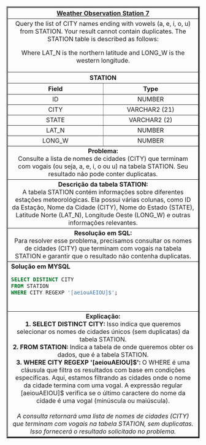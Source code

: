 <table width="100%" border="3" cellspacing="0" cellpadding="8">
  <tr>
    <th colspan="2"><a href="https://www.hackerrank.com/challenges/weather-observation-station-7/">Weather Observation Station 7</a></th>
  </tr>
  
  <tr>
    <td colspan="2" align="center">Query the list of CITY names ending with vowels (a, e, i, o, u) from STATION. Your result cannot contain duplicates.
The STATION table is described as follows:

Where LAT_N is the northern latitude and LONG_W is the western longitude.<br>
  </td>
  </tr>
  
  <tr>
    <th colspan="2">STATION</th>
  </tr>
  
  <tr>
    <th width="50%" align="center">Field</th>
    <th width="50%" align="center">Type</th>
  </tr>
  
  <tr>
    <td width="50%" align="center">ID</td>
    <td width="50%" align="center">NUMBER</td>
  </tr>
  
  <tr>
    <td width="50%" align="center">CITY</td>
    <td width="50%" align="center">VARCHAR2 (21)</td>
  </tr>
  
  <tr>
    <td width="50%" align="center">STATE</td>
    <td width="50%" align="center">VARCHAR2 (2)</td>
  </tr>
  
  <tr>
    <td width="50%" align="center">LAT_N</td>
    <td width="50%" align="center">NUMBER</td>
  </tr>
  
  <tr>
    <td width="50%" align="center">LONG_W</td>
    <td width="50%" align="center">NUMBER</td>
  </tr>
  
  <tr>
    <td colspan="2"  align="center"><b>Problema:</b><br>Consulte a lista de nomes de cidades (CITY) que terminam com vogais (ou seja, a, e, i, o ou u) na tabela STATION. Seu resultado não pode conter duplicatas.</td>
  </tr>
  
  <tr>
    <td colspan="2"  align="center"><b>Descrição da tabela STATION:</b><br>A tabela STATION contém informações sobre diferentes estações meteorológicas. Ela possui várias colunas, como ID da Estação, Nome da Cidade (CITY), Nome do Estado (STATE), Latitude Norte (LAT_N), Longitude Oeste (LONG_W) e outras informações relevantes.</td>
  </tr>
  
  <tr>
    <td colspan="2"  align="center"><b>Resolução em SQL:</b><br>Para resolver esse problema, precisamos consultar os nomes de cidades (CITY) que terminam com vogais na tabela STATION e garantir que o resultado não contenha duplicatas.</td>
  </tr>
  
  <tr>
    <td colspan="2"  align="left">
      <b>Solução em MYSQL</b><br>
      
```sql
SELECT DISTINCT CITY
FROM STATION
WHERE CITY REGEXP '[aeiouAEIOU]$';
```
<br>
</td>
  </tr>
  
<tr>
  <td colspan="2"  align="center">
      <b>Explicação:</b><br>
<b>1. SELECT DISTINCT CITY:</b> Isso indica que queremos selecionar os nomes de cidades únicos (sem duplicatas) da tabela STATION.<br>
<b>2. FROM STATION:</b> Indica a tabela de onde queremos obter os dados, que é a tabela STATION.<br>
<b>3. WHERE CITY REGEXP '[aeiouAEIOU]$':</b> O WHERE é uma cláusula que filtra os resultados com base em condições específicas. Aqui, estamos filtrando as cidades onde o nome da cidade termina com uma vogal. A expressão regular [aeiouAEIOU]$ verifica se o último caractere do nome da cidade é uma vogal (minúscula ou maiúscula).<br>
<br>
<i>A consulta retornará uma lista de nomes de cidades (CITY) que terminam com vogais na tabela STATION, sem duplicatas. Isso fornecerá o resultado solicitado no problema.</i>
</td>
  </tr>
  
</table>

